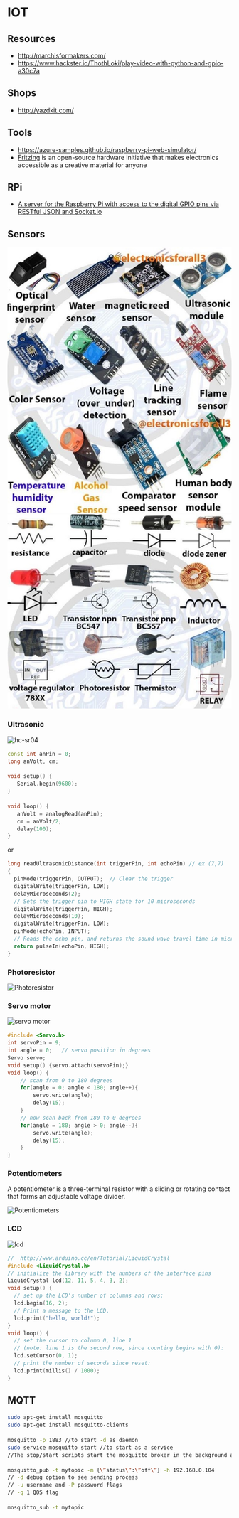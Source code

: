 # IOT

## Resources

- http://marchisformakers.com/
- https://www.hackster.io/ThothLoki/play-video-with-python-and-gpio-a30c7a

## Shops

- http://yazdkit.com/

## Tools

- https://azure-samples.github.io/raspberry-pi-web-simulator/
- [Fritzing](http://fritzing.org/home/) is an open-source hardware initiative that makes electronics accessible as a creative material for anyone

## RPi

* [A server for the Raspberry Pi with access to the digital GPIO pins via RESTful JSON and Socket.io](https://github.com/projectweekend/Pi-GPIO-Server)

## Sensors

![Sensors](assets/iot/sensors.jpg)
![Sensors](assets/iot/sensors2.jpg)

### Ultrasonic

![hc-sr04](https://cdn-images-1.medium.com/max/1600/1*ODZShyJXz7Hi_J9VEbGa-Q.jpeg)

```cpp
const int anPin = 0;
long anVolt, cm;

void setup() {
   Serial.begin(9600);
}

void loop() {  
   anVolt = analogRead(anPin);
   cm = anVolt/2;
   delay(100);
}
```

or

```cpp
long readUltrasonicDistance(int triggerPin, int echoPin) // ex (7,7)
{
  pinMode(triggerPin, OUTPUT);  // Clear the trigger
  digitalWrite(triggerPin, LOW);
  delayMicroseconds(2);
  // Sets the trigger pin to HIGH state for 10 microseconds
  digitalWrite(triggerPin, HIGH);
  delayMicroseconds(10);
  digitalWrite(triggerPin, LOW);
  pinMode(echoPin, INPUT);
  // Reads the echo pin, and returns the sound wave travel time in microseconds
  return pulseIn(echoPin, HIGH);
}
```

### Photoresistor

![Photoresistor](https://upload.wikimedia.org/wikipedia/commons/thumb/b/bb/LDR_1480405_6_7_HDR_Enhancer_1.jpg/302px-LDR_1480405_6_7_HDR_Enhancer_1.jpg)

### Servo motor

![servo motor](https://cdn-learn.adafruit.com/assets/assets/000/002/304/large1024/learn_arduino_knob.jpg?1396781531)

```cpp
#include <Servo.h>
int servoPin = 9;
int angle = 0;   // servo position in degrees
Servo servo;  
void setup() {servo.attach(servoPin);}
void loop() {
    // scan from 0 to 180 degrees
    for(angle = 0; angle < 180; angle++){
        servo.write(angle);
        delay(15);
    }
    // now scan back from 180 to 0 degrees
    for(angle = 180; angle > 0; angle--){
        servo.write(angle);
        delay(15);
    }
}
```

### Potentiometers

A potentiometer is a three-terminal resistor with a sliding or rotating contact that forms an adjustable voltage divider. 

![Potentiometers](https://cdn.instructables.com/F20/QNR1/IQTTBQS1/F20QNR1IQTTBQS1.MEDIUM.jpg)

### LCD

![lcd](http://3.bp.blogspot.com/-Wr0Giky7hzE/UGSraHrADBI/AAAAAAAAAf4/8xYgCTcqdM4/s1600/lcd-sharp-ir-sensor-arduino.jpg)

```cpp
//  http://www.arduino.cc/en/Tutorial/LiquidCrystal
#include <LiquidCrystal.h>
// initialize the library with the numbers of the interface pins
LiquidCrystal lcd(12, 11, 5, 4, 3, 2);
void setup() {
  // set up the LCD's number of columns and rows:
  lcd.begin(16, 2);
  // Print a message to the LCD.
  lcd.print("hello, world!");
}
void loop() {
  // set the cursor to column 0, line 1
  // (note: line 1 is the second row, since counting begins with 0):
  lcd.setCursor(0, 1);
  // print the number of seconds since reset:
  lcd.print(millis() / 1000);
}
```

## MQTT

```sh
sudo apt-get install mosquitto
sudo apt-get install mosquitto-clients

mosquitto -p 1883 //to start -d as daemon
sudo service mosquitto start //to start as a service
//The stop/start scripts start the mosquitto broker in the background and also use the default mosquitto.conf file in the /etc/mosquitto/ folder.

mosquitto_pub -t mytopic -m {\”status\”:\”off\”} -h 192.168.0.104
// -d debug option to see sending process
// -u username and -P password flags
// -q 1 QOS flag

mosquitto_sub -t mytopic
```
